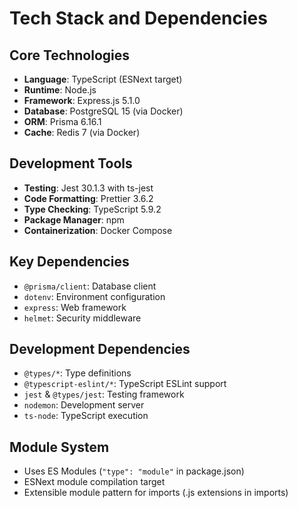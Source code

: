 # Tech Stack and Dependencies

## Core Technologies
- **Language**: TypeScript (ESNext target)
- **Runtime**: Node.js
- **Framework**: Express.js 5.1.0
- **Database**: PostgreSQL 15 (via Docker)
- **ORM**: Prisma 6.16.1
- **Cache**: Redis 7 (via Docker)

## Development Tools
- **Testing**: Jest 30.1.3 with ts-jest
- **Code Formatting**: Prettier 3.6.2
- **Type Checking**: TypeScript 5.9.2
- **Package Manager**: npm
- **Containerization**: Docker Compose

## Key Dependencies
- `@prisma/client`: Database client
- `dotenv`: Environment configuration
- `express`: Web framework
- `helmet`: Security middleware

## Development Dependencies
- `@types/*`: Type definitions
- `@typescript-eslint/*`: TypeScript ESLint support
- `jest` & `@types/jest`: Testing framework
- `nodemon`: Development server
- `ts-node`: TypeScript execution

## Module System
- Uses ES Modules (`"type": "module"` in package.json)
- ESNext module compilation target
- Extensible module pattern for imports (.js extensions in imports)